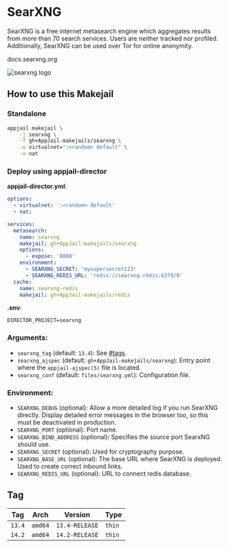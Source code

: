 # SearXNG

SearXNG is a free internet metasearch engine which aggregates results from more than 70 search services. Users are neither tracked nor profiled. Additionally, SearXNG can be used over Tor for online anonymity.

docs.searxng.org

![searxng logo](https://raw.githubusercontent.com/searxng/searxng/master/src/brand/searxng.svg)

## How to use this Makejail

### Standalone

```sh
appjail makejail \
    -j searxng \
    -f gh+AppJail-makejails/searxng \
    -o virtualnet=":<random> default" \
    -o nat
```

### Deploy using appjail-director

**appjail-director.yml**:

```yaml
options:
  - virtualnet: ':<random> default'
  - nat:

services:
  metasearch:
    name: searxng
    makejail: gh+AppJail-makejails/searxng
    options:
      - expose: '8888'
    environment:
      - SEARXNG_SECRET: 'mysupersecret123'
      - SEARXNG_REDIS_URL: 'redis://searxng-redis:6379/0'
  cache:
    name: searxng-redis
    makejail: gh+AppJail-makejails/redis
```

**.env**:

```
DIRECTOR_PROJECT=searxng
```

### Arguments:

* `searxng_tag` (default: `13.4`): See [#tags](#tags).
* `searxng_ajspec` (default: `gh+AppJail-makejails/searxng`): Entry point where the `appjail-ajspec(5)` file is located.
* `searxng_conf` (default: `files/searxng.yml`): Configuration file.

### Environment:

* `SEARXNG_DEBUG` (optional): Allow a more detailed log if you run SearXNG directly. Display detailed error messages in the browser too, so this must be deactivated in production.
* `SEARXNG_PORT` (optional): Port name.
* `SEARXNG_BIND_ADDRESS` (optional): Specifies the source port SearxNG should use.
* `SEARXNG_SECRET` (optional): Used for cryptography purpose.
* `SEARXNG_BASE_URL` (optional): The base URL where SearXNG is deployed. Used to create correct inbound links.
* `SEARXNG_REDIS_URL` (optional): URL to connect redis database.

## Tag

| Tag    | Arch    | Version        | Type   |
| ------ | ------- | -------------- | ------ |
| `13.4` | `amd64` | `13.4-RELEASE` | `thin` |
| `14.2` | `amd64` | `14.2-RELEASE` | `thin` |
